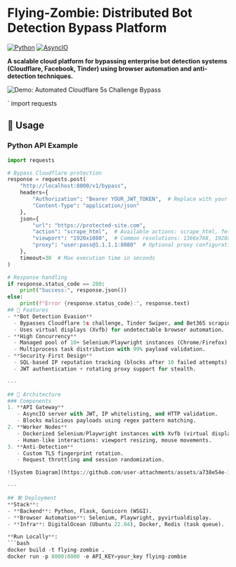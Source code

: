 # Flying-Zombie: Distributed Bot Detection Bypass Platform  
[![Python](https://img.shields.io/badge/Python-3.9%2B-blue)](https://python.org) [![AsyncIO](https://img.shields.io/badge/AsyncIO-Enabled-green)](https://docs.python.org/3/library/asyncio.html) 

**A scalable cloud platform for bypassing enterprise bot detection systems (Cloudflare, Facebook, Tinder) using browser automation and anti-detection techniques.**  

![Demo: Automated Cloudflare 5s Challenge Bypass](https://github.com/user-attachments/assets/75fd4969-15c9-4352-89fb-495f0566e222)  

`
import requests  
## 📖 Usage
### Python API Example
```python
import requests

# Bypass Cloudflare protection
response = requests.post(
    "http://localhost:8000/v1/bypass",
    headers={
        "Authorization": "Bearer YOUR_JWT_TOKEN",  # Replace with your token
        "Content-Type": "application/json"
    },
    json={
        "url": "https://protected-site.com",
        "action": "scrape_html",  # Available actions: scrape_html, fetch_screenshot
        "viewport": "1920x1080",  # Common resolutions: 1366x768, 1920x1080
        "proxy": "user:pass@1.1.1.1:8080"  # Optional proxy configuration
    },
    timeout=30  # Max execution time in seconds
)

# Response handling
if response.status_code == 200:
    print("Success:", response.json())
else:
    print(f"Error {response.status_code}:", response.text)
## 🚀 Features  
- **Bot Detection Evasion**  
  - Bypasses Cloudflare 5s challenge, Tinder Swiper, and Bet365 scraping protection.  
  - Uses virtual displays (Xvfb) for undetectable browser automation.  
- **High Concurrency**  
  - Managed pool of 10+ Selenium/Playwright instances (Chrome/Firefox).  
  - Multiprocess task distribution with 99% payload validation.  
- **Security-First Design**  
  - SQL-based IP reputation tracking (blocks after 10 failed attempts).  
  - JWT authentication + rotating proxy support for stealth.  

---

## 🧠 Architecture  
### Components  
1. **API Gateway**  
   - AsyncIO server with JWT, IP whitelisting, and HTTP validation.  
   - Blocks malicious payloads using regex pattern matching.  
2. **Worker Nodes**  
   - Dockerized Selenium/Playwright instances with Xvfb (virtual display).  
   - Human-like interactions: viewport resizing, mouse movements.  
3. **Anti-Detection**  
   - Custom TLS fingerprint rotation.  
   - Request throttling and session randomization.  

![System Diagram](https://github.com/user-attachments/assets/a738e54e-3a46-4a38-b711-55878b1db190)  

---

## 🛠️ Deployment  
**Stack**:  
- **Backend**: Python, Flask, Gunicorn (WSGI).  
- **Browser Automation**: Selenium, Playwright, pyvirtualdisplay.  
- **Infra**: DigitalOcean (Ubuntu 22.04), Docker, Redis (task queue).  

**Run Locally**:  
```bash  
docker build -t flying-zombie .  
docker run -p 8000:8000 -e API_KEY=your_key flying-zombie  
